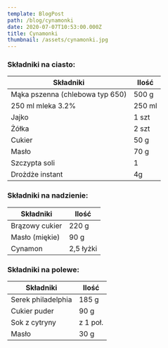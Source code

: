 ```yaml
---
template: BlogPost
path: /blog/cynamonki
date: 2020-07-07T10:53:00.000Z
title: Cynamonki
thumbnail: /assets/cynamonki.jpg
---
```


### Składniki na ciasto:

| Składniki                      | Ilość  |
|--------------------------------|--------|
| Mąka pszenna (chlebowa typ 650)| 500 g  |
| 250 ml mleka 3.2%              | 250 ml |
| Jajko                          | 1 szt  |
| Żółka                          | 2 szt  |
| Cukier                         | 50 g   |
| Masło                          | 70 g   |
| Szczypta soli                  | 1      |
| Drożdże instant                | 4g     |


### Składniki na nadzienie:

| Składniki                      | Ilość      |
|--------------------------------|------------|
| Brązowy cukier                 | 220 g      |
| Masło (miękie)                 | 90 g       |
| Cynamon                        | 2,5 łyżki  |

### Składniki na polewe:

| Składniki                      | Ilość      |
|--------------------------------|------------|
| Serek philadelphia             | 185 g      |
| Cukier puder                   | 90 g       |
| Sok z cytryny                  | z 1 poł.   |
| Masło                          | 30 g       |

